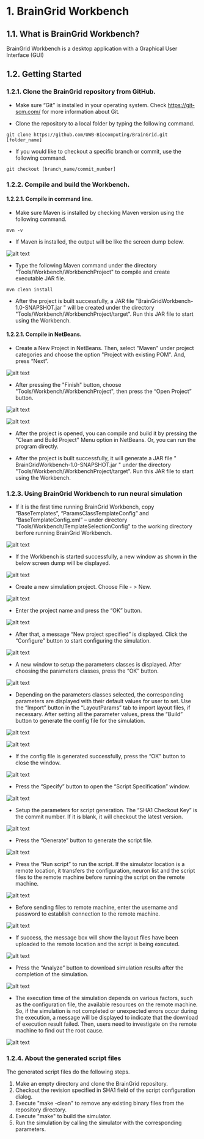 # 1. BrainGrid Workbench

## 1.1. What is BrainGrid Workbench?

BrainGrid Workbench is a desktop application with a Graphical User Interface (GUI)

## 1.2. Getting Started
### 1.2.1. Clone the BrainGrid repository from GitHub.
* Make sure “Git” is installed in your operating system. Check https://git-scm.com/ for more information about Git.

* Clone the repository to a local folder by typing the following command.
```shell
git clone https://github.com/UWB-Biocomputing/BrainGrid.git [folder_name]
```
* If you would like to checkout a specific branch or commit, use the following command.
```shell
git checkout [branch_name/commit_number]
```

### 1.2.2. Compile and build the Workbench.
#### 1.2.2.1. Compile in command line.

* Make sure Maven is installed by checking Maven version using the following command.
```shell
mvn -v
```

* If Maven is installed, the output will be like the screen dump below.

![alt text](images\CheckMavenVersion.png "Maven is installed.")

* Type the following Maven command under the directory "Tools/Workbench/WorkbenchProject" to compile and create executable JAR file.
```shell
mvn clean install
```
* After the project is built successfully, a JAR file "BrainGridWorkbench-1.0-SNAPSHOT.jar " will be created under the directory "Tools/Workbench/WorkbenchProject/target". Run this JAR file to start using the Workbench.

#### 1.2.2.1. Compile in NetBeans.

* Create a New Project in NetBeans. Then, select "Maven" under project categories and choose the option "Project with existing POM". And, press “Next”.

![alt text](images\NetbeansNewMavenProject.png "New Netbeans Project with existing POM.")
 
* After pressing the "Finish" button, choose "Tools/Workbench/WorkbenchProject", then press the “Open Project” button.

![alt text](images\NetbeansNewProjectFinish.png "Press the finsih button.")

![alt text](images\NetbeansOpenProject.png "Open the Maven project.")

* After the project is opened, you can compile and build it by pressing the "Clean and Build Project" Menu option in NetBeans. Or, you can run the program directly.
 
* After the project is built successfully, it will generate a JAR file " BrainGridWorkbench-1.0-SNAPSHOT.jar " under the directory "Tools/Workbench/WorkbenchProject/target". Run this JAR file to start using the Workbench.

### 1.2.3. Using BrainGrid Workbench to run neural simulation
* If it is the first time running BrainGrid Workbench, copy “BaseTemplates”, “ParamsClassTemplateConfig” and “BaseTemplateConfig.xml” – under directory "Tools/Workbench/TemplateSelectionConfig" to the working directory berfore running BrainGrid Workbench.

![alt text](images\FilesToCopy.png "Copy files")
 
* If the Workbench is started successfully, a new window as shown in the below screen dump will be displayed.

![alt text](images\WorkbenchHome.png "Home")


* Create a new simulation project. Choose File - > New.

![alt text](images\WorkbenchNewProject.png "New Project")

* Enter the project name and press the “OK” button.

![alt text](images\WorkbenchNewProjectOK.png "Press OK")
 
* After that, a message “New project specified” is displayed. Click the “Configure” button to start configuring the simulation.

![alt text](images\WorkbenchConfigButton.png "Configure")
 
* A new window to setup the parameters classes is displayed. After choosing the parameters classes, press the “OK” button.

![alt text](images\WorkbenchParamClassesSelection.png "Select Classes")
 
* Depending on the parameters classes selected, the corresponding parameters are displayed with their default values for user to set. Use the “Import” button in the “LayoutParams” tab to import layout files, if necessary. After setting all the parameter values, press the “Build” button to generate the config file for the simulation.

![alt text](images\WorkbenchSetParams1.png "Set Parameters")

![alt text](images\WorkbenchSetParams2.png "Set Parameters")
 
* If the config file is generated successfully, press the “OK” button to close the window.

![alt text](images\WorkbenchSetParams3.png "Press OK")
 
* Press the “Specify” button to open the “Script Specification” window.

![alt text](images\WorkbenchSpecifyButton.png "Specify")
 
* Setup the parameters for script generation. The “SHA1 Checkout Key” is the commit number. If it is blank, it will checkout the latest version. 

![alt text](images\WorkbenchScriptSpecification.png "Script Specification")
 
* Press the “Generate” button to generate the script file.

![alt text](images\WorkbenchGenerateButton.png "Generate script")
 
* Press the “Run script” to run the script. If the simulator location is a remote location, it transfers the configuration, neuron list and the script files to the remote machine before running the script on the remote machine.

![alt text](images\WorkbenchRunScriptButton.png "Run script")
 
* Before sending files to remote machine, enter the username and password to establish connection to the remote machine.

![alt text](images\WorkbenchCredential.png "Credential")

* If success, the message box will show the layout files have been uploaded to the remote location and the script is being executed.

![alt text](images\WorkbenchScriptStarted.png "Script Started")
 
* Press the “Analyze” button to download simulation results after the completion of the simulation.

![alt text](images\WorkbenchAnalyzeButton.png "Analyze")
 
* The execution time of the simulation depends on various factors, such as the configuration file, the available resources on the remote machine. So, if the simulation is not completed or unexpected errors occur during the execution, a message will be displayed to indicate that the download of execution result failed. Then, users need to investigate on the remote machine to find out the root cause.
 
![alt text](images\WorkbenchResultDownloadFail.png "Fail")

### 1.2.4. About the generated script files
The generated script files do the following steps.
1. Make an empty directory and clone the BrainGrid repository.
2. Checkout the revision specified in SHA1 field of the script configuration dialog.
3. Execute "make -clean" to remove any existing binary files from the repository directory.
4. Execute "make" to build the simulator.
5. Run the simulation by calling the simulator with the corresponding parameters. 
